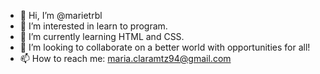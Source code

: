- 👋 Hi, I’m @marietrbl
- 👀 I’m interested in learn to program.
- 🌱 I’m currently learning HTML and CSS.
- 💞️ I’m looking to collaborate on a better world with opportunities for all! 
- 📫 How to reach me: maria.claramtz94@gmail.com

<!---
marietrbl/marietrbl is a ✨ special ✨ repository because its `README.md` (this file) appears on your GitHub profile.
You can click the Preview link to take a look at your changes.
--->

